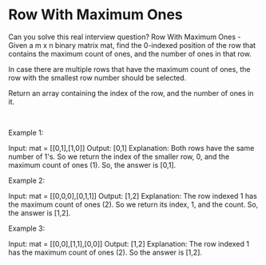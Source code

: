 # Row With Maximum Ones

Can you solve this real interview question? Row With Maximum Ones - Given a m x n binary matrix mat, find the 0-indexed position of the row that contains the maximum count of ones, and the number of ones in that row.

In case there are multiple rows that have the maximum count of ones, the row with the smallest row number should be selected.

Return an array containing the index of the row, and the number of ones in it.

 

Example 1:


Input: mat = [[0,1],[1,0]]
Output: [0,1]
Explanation: Both rows have the same number of 1's. So we return the index of the smaller row, 0, and the maximum count of ones (1). So, the answer is [0,1]. 


Example 2:


Input: mat = [[0,0,0],[0,1,1]]
Output: [1,2]
Explanation: The row indexed 1 has the maximum count of ones (2). So we return its index, 1, and the count. So, the answer is [1,2].


Example 3:


Input: mat = [[0,0],[1,1],[0,0]]
Output: [1,2]
Explanation: The row indexed 1 has the maximum count of ones (2). So the answer is [1,2].